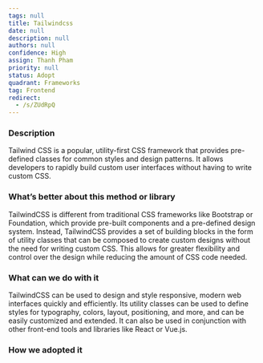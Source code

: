 ```yaml
---
tags: null
title: Tailwindcss
date: null
description: null
authors: null
confidence: High
assign: Thanh Pham
priority: null
status: Adopt
quadrant: Frameworks
tag: Frontend
redirect:
  - /s/ZUdRpQ
---
```


<!-- table_of_contents f0cff84e-1a01-43f8-91bc-cc1434e3bc2e -->

### Description

Tailwind CSS is a popular, utility-first CSS framework that provides pre-defined classes for common styles and design patterns. It allows developers to rapidly build custom user interfaces without having to write custom CSS.

### What’s better about this method or library

TailwindCSS is different from traditional CSS frameworks like Bootstrap or Foundation, which provide pre-built components and a pre-defined design system. Instead, TailwindCSS provides a set of building blocks in the form of utility classes that can be composed to create custom designs without the need for writing custom CSS. This allows for greater flexibility and control over the design while reducing the amount of CSS code needed.

### What can we do with it

TailwindCSS can be used to design and style responsive, modern web interfaces quickly and efficiently. Its utility classes can be used to define styles for typography, colors, layout, positioning, and more, and can be easily customized and extended. It can also be used in conjunction with other front-end tools and libraries like React or Vue.js.

### How we adopted it

<!-- child_database 199b56b8-7133-4591-924b-a6473b88ea31 -->
